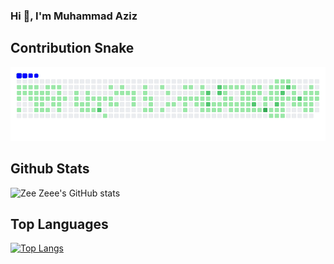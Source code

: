 ### Hi 👋, I'm Muhammad Aziz


## Contribution Snake

![snake animation](https://github.com/zeezeee96/zeezeee96/blob/output/ocean.gif)

## Github Stats
![Zee Zeee's GitHub stats](https://github-readme-stats.vercel.app/api?username=zeezeee96&theme=transparent&show_icons=true&rank_icon=github&show=prs_merged)
## Top Languages
[![Top Langs](https://github-readme-stats.vercel.app/api/top-langs/?username=zeezeee96&layout=donut&theme=transparent)](https://github.com/zeezeee96/github-readme-stats)
<!--
**zeezeee96/zeezeee96** is a ✨ _special_ ✨ repository because its `README.md` (this file) appears on your GitHub profile.

Here are some ideas to get you started:

- 🔭 I’m currently working on ...
- 🌱 I’m currently learning ...
- 👯 I’m looking to collaborate on ...
- 🤔 I’m looking for help with ...
- 💬 Ask me about ...
- 📫 How to reach me: ...
- 😄 Pronouns: ...
- ⚡ Fun fact: ...
-->
